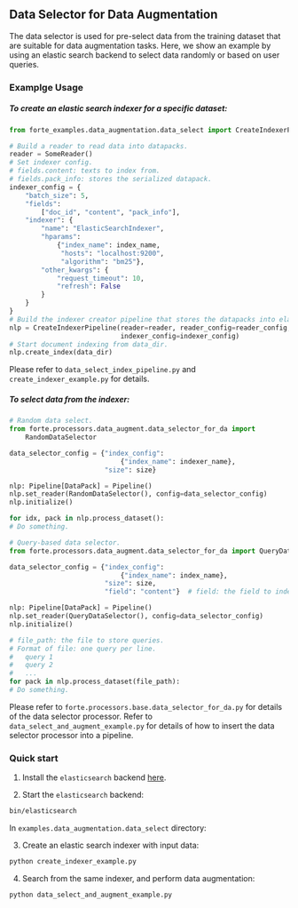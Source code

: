 ## Data Selector for Data Augmentation

The data selector is used for pre-select data from the training dataset that are suitable for data augmentation tasks. Here, we show an example by using an elastic search backend to select data randomly or based on user queries.


### Examplge Usage

##### To create an elastic search indexer for a specific dataset:

```python
from forte_examples.data_augmentation.data_select import CreateIndexerPipeline

# Build a reader to read data into datapacks.
reader = SomeReader()
# Set indexer config.
# fields.content: texts to index from.
# fields.pack_info: stores the serialized datapack. 
indexer_config = {
    "batch_size": 5,
    "fields":
        ["doc_id", "content", "pack_info"],
    "indexer": {
        "name": "ElasticSearchIndexer",
        "hparams":
            {"index_name": index_name,
             "hosts": "localhost:9200",
             "algorithm": "bm25"},
        "other_kwargs": {
            "request_timeout": 10,
            "refresh": False
        }
    }
}
# Build the indexer creator pipeline that stores the datapacks into elastic search backend.
nlp = CreateIndexerPipeline(reader=reader, reader_config=reader_config,
                            indexer_config=indexer_config)
# Start document indexing from data_dir.
nlp.create_index(data_dir)
```

Please refer to `data_select_index_pipeline.py` and `create_indexer_example.py` for details.

##### To select data from the indexer:

```python
# Random data select.
from forte.processors.data_augment.data_selector_for_da import
    RandomDataSelector

data_selector_config = {"index_config":
                            {"index_name": indexer_name},
                        "size": size}

nlp: Pipeline[DataPack] = Pipeline()
nlp.set_reader(RandomDataSelector(), config=data_selector_config)
nlp.initialize()

for idx, pack in nlp.process_dataset():
# Do something.

# Query-based data selector.
from forte.processors.data_augment.data_selector_for_da import QueryDataSelector

data_selector_config = {"index_config":
                            {"index_name": index_name},
                        "size": size,
                        "field": "content"}  # field: the field to index from

nlp: Pipeline[DataPack] = Pipeline()
nlp.set_reader(QueryDataSelector(), config=data_selector_config)
nlp.initialize()

# file_path: the file to store queries.
# Format of file: one query per line.
# 	query 1
# 	query 2
# 	...
for pack in nlp.process_dataset(file_path):
# Do something.
```
Please refer to `forte.processors.base.data_selector_for_da.py` for details of the data selector processor. Refer to `data_select_and_augment_example.py` for details of how to insert the data selector processor into a pipeline.


### Quick start

1. Install the `elasticsearch` backend [here](https://github.com/elastic/elasticsearch#installation).

2. Start the `elasticsearch` backend:
```bash
bin/elasticsearch
```

In `examples.data_augmentation.data_select` directory:

3. Create an elastic search indexer with input data:
```bash
python create_indexer_example.py
```

4. Search from the same indexer, and perform data augmentation:
```bash
python data_select_and_augment_example.py
```
